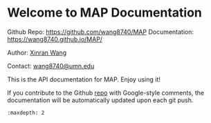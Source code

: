 # Welcome to MAP Documentation

Github Repo: https://github.com/wang8740/MAP
Documentation: https://wang8740.github.io/MAP/

Author: [Xinran Wang](https://wang8740.github.io)

Contact: wang8740@umn.edu

This is the API documentation for MAP. Enjoy using it!

If you contribute to the Github [repo](https://github.com/wang8740/MAP) with Google-style comments, the documentation will be automatically updated upon each git push.

```{toctree}
:maxdepth: 2

```